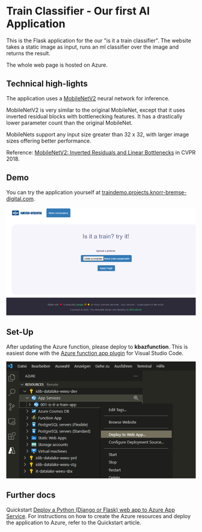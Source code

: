 # Train Classifier - Our first AI Application

This is the Flask application for the our "is it a train classifier". The website takes a static image as input, runs an ml classifier over the image and returns the result. 

The whole web page is hosted on Azure.

## Technical high-lights

The application uses a [MobileNetV2](https://keras.io/api/applications/mobilenet/) neural network for inference.

MobileNetV2 is very similar to the original MobileNet, except that it uses inverted residual blocks with
bottlenecking features. It has a drastically lower parameter count than the original MobileNet.

MobileNets support any input size greater than 32 x 32, with larger image sizes offering better performance.

Reference: [MobileNetV2: Inverted Residuals and Linear Bottlenecks](https://arxiv.org/abs/1801.04381) in CVPR 2018.



## Demo

You can try the application yourself at [traindemo.projects.knorr-bremse-digital.com](https://traindemo.projects.knorr-bremse-digital.com/).

![screenshot](docs/02-demo.png)


## Set-Up

After updating the Azure function, please deploy to **kbazfunction**. This is easiest done with the [Azure function app plugin](https://marketplace.visualstudio.com/items?itemName=ms-azuretools.vscode-azurefunctions) for Visual Studio Code.

![screenshot](docs/01-deploy.png)

## Further docs
Quickstart [Deploy a Python (Django or Flask) web app to Azure App Service](https://docs.microsoft.com/en-us/azure/app-service/quickstart-python).  For instructions on how to create the Azure resources and deploy the application to Azure, refer to the Quickstart article.
